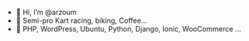- 👋 Hi, I’m @arzoum
- 👀 Semi-pro Kart racing, biking, Coffee...
- 🌱 PHP, WordPress, Ubuntu, Python, Django, Ionic, WooCommerce ...

<!---
arzoum/arzoum is a ✨ special ✨ repository because its `README.md` (this file) appears on your GitHub profile.
You can click the Preview link to take a look at your changes.
--->

